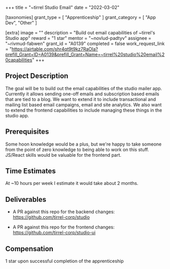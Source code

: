 +++
title = "~tirrel Studio Email"
date = "2022-03-02"

[taxonomies]
grant_type = [ "Apprenticeship" ]
grant_category = [ "App Dev", "Other" ]

[extra]
image = ""
description = "Build out email capabilities of ~tirrel's Studio app"
reward = "1 star"
mentor = "~novlud-padtyv"
assignee = "~rivmud-fabwen"
grant_id = "A0139"
completed = false
work_request_link = "https://airtable.com/shr4qt9t9kz7RaOIa?prefill_Grant+ID=A0139&prefill_Grant+Name=~tirrel%20studio%20email%20capabilities"
+++

## Project Description

The goal will be to build out the email capabilities of the studio mailer app. Currently it allows sending one-off emails and subscription based emails that are tied to a blog. We want to extend it to include transactional and mailing list based email campaigns, email and site analytics. We also want to extend the frontend capabilities to include managing these things in the studio app.

## Prerequisites

Some hoon knowledge would be a plus, but we're happy to take someone from the point of zero knowledge to being able to work on this stuff. JS/React skills would be valuable for the frontend part.

## Time Estimates

At ~10 hours per week I estimate it would take about 2 months.

## Deliverables

- A PR against this repo for the backend changes: https://github.com/tirrel-corp/studio

- A PR against this repo for the frontend changes: https://github.com/tirrel-corp/studio-ui

## Compensation

1 star upon successful completion of the apprenticeship
